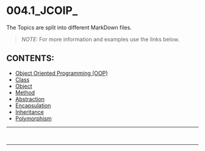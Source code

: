 # 004.1_JCOIP_

The Topics are split into different MarkDown files.<br/>

> *NOTE:* For more information and examples use the links below.

## CONTENTS:
* [Object Oriented Programming (OOP)][1]   <!--Done!-->
* [Class][2]
* [Object][3] 
* [Method][4]
* [Abstraction][5]
* [Encapsulation][6]
* [Inheritance][7]
* [Polymorphism][8]
---

[1]: res/read/OOP.md
[2]: res/read/Class.md
[3]: res/read/Object.md
[4]: res/read/Method.md
[5]: res/read/Abstraction.md
[6]: res/read/Encapsulation.md
[7]: res/read/Inheritance.md
[8]: res/read/Polymorphism.md
<br/>



<!--
#### Syntax:
```java

```

#### Example:
```java

```

* [templates in C++][1]
-->



---
<br/>